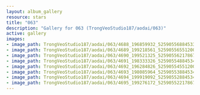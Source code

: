 ```yaml
---
layout: album_gallery
resource: stars
title: "063"
description: "Gallery for 063 (TrongVeoStudio187/aodai/063)"
active: gallery
images:
- image_path: TrongVeoStudio187/aodai/063/4688_196859932_525905568845338_5856260617925330673_n.jpg
- image_path: TrongVeoStudio187/aodai/063/4689_199218561_525905565512005_7140090989193923100_n.jpg
- image_path: TrongVeoStudio187/aodai/063/4690_199521325_525905562178672_3383988990672394216_n.jpg
- image_path: TrongVeoStudio187/aodai/063/4691_198333326_525905548845340_157312428862353200_n.jpg
- image_path: TrongVeoStudio187/aodai/063/4692_196284826_525905545512007_7397181924361730249_n.jpg
- image_path: TrongVeoStudio187/aodai/063/4693_198085964_525905538845341_2514070191092473211_n.jpg
- image_path: TrongVeoStudio187/aodai/063/4694_199919092_525905528845342_925807638375127442_n.jpg
- image_path: TrongVeoStudio187/aodai/063/4695_199276172_525905522178676_3665419873096787183_n.jpg
---
```


